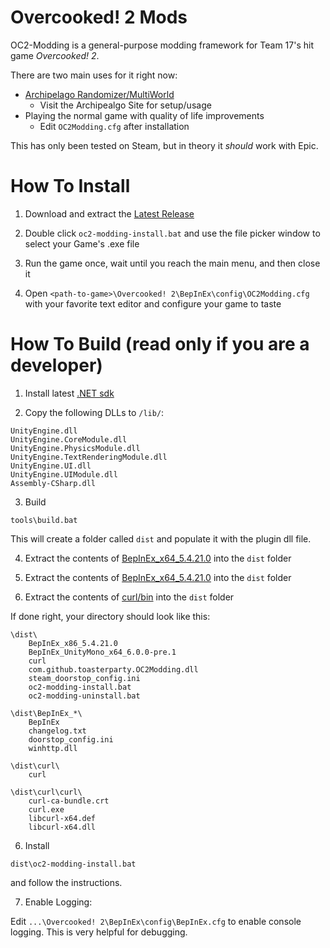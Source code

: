 # Overcooked! 2 Mods

OC2-Modding is a general-purpose modding framework for Team 17's hit game *Overcooked! 2*.

There are two main uses for it right now:
- [Archipelago Randomizer/MultiWorld](https://archipelago.gg/games/Overcooked!%202/info/en)
    - Visit the Archipealgo Site for setup/usage
- Playing the normal game with quality of life improvements
    - Edit `OC2Modding.cfg` after installation

This has only been tested on Steam, but in theory it *should* work with Epic.

# How To Install

1. Download and extract the [Latest Release](https://github.com/toasterparty/oc2-modding/releases)

2. Double click `oc2-modding-install.bat` and use the file picker window to select your Game's .exe file

3. Run the game once, wait until you reach the main menu, and then close it

4. Open `<path-to-game>\Overcooked! 2\BepInEx\config\OC2Modding.cfg` with your favorite text editor and configure your game to taste

# How To Build (read only if you are a developer)

1. Install latest [.NET sdk](https://dotnet.microsoft.com/en-us/)

2. Copy the following DLLs to `/lib/`:

```
UnityEngine.dll
UnityEngine.CoreModule.dll 
UnityEngine.PhysicsModule.dll 
UnityEngine.TextRenderingModule.dll 
UnityEngine.UI.dll 
UnityEngine.UIModule.dll 
Assembly-CSharp.dll
```

3. Build
```
tools\build.bat
```

This will create a folder called `dist` and populate it with the plugin dll file. 

4. Extract the contents of [BepInEx_x64_5.4.21.0](https://github.com/BepInEx/BepInEx/releases/tag/v5.4.21) into the `dist` folder

5. Extract the contents of [BepInEx_x64_5.4.21.0](https://github.com/BepInEx/BepInEx/releases/tag/v5.4.21) into the `dist` folder

6. Extract the contents of [curl/bin](https://curl.se/download.html) into the `dist` folder

If done right, your directory should look like this:

```
\dist\
    BepInEx_x86_5.4.21.0
    BepInEx_UnityMono_x64_6.0.0-pre.1
    curl
    com.github.toasterparty.OC2Modding.dll
    steam_doorstop_config.ini
    oc2-modding-install.bat
    oc2-modding-uninstall.bat

\dist\BepInEx_*\
    BepInEx
    changelog.txt
    doorstop_config.ini
    winhttp.dll

\dist\curl\
    curl

\dist\curl\curl\
    curl-ca-bundle.crt
    curl.exe
    libcurl-x64.def
    libcurl-x64.dll
```

6. Install
```
dist\oc2-modding-install.bat
```

and follow the instructions.

7. Enable Logging:

Edit `...\Overcooked! 2\BepInEx\config\BepInEx.cfg` to enable console logging. This is very helpful for debugging.
